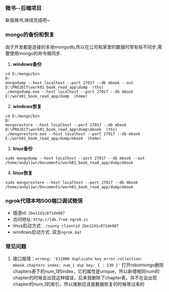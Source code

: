 ### **微书--后端项目**
新版微书,继续完成吧~

### **mongo的备份和恢复**
由于开发都是连接的本地mongodb,所以在公司和家里的数据时常有些不同步,需要使用mongo的命令做同步.
1. **windows备份**
  ```
  cd D:/mongo/bin
  D:
  mongodump --host localhost --port 27017 --db mbook --out D:\PROJECT\work01_book_read_app\dump  (ths)
  ./mongodump.exe --host localhost --port 27017 --db mbook E:/work01_book_read_app/dump  (home)
  ```
2. **windows恢复**
  ```
  cd D:/mongo/bin
  D:
  mongorestore --host localhost --port 27017 --db mbook D:\PROJECT\work01_book_read_app\dump\mbook  (ths)
  ./mongorestore.exe --host localhost --port 27017 --db mbook E:/work01_book_read_app/dump/mbook  (home)
  ``` 
3. **linux备份**
```
sudo mongodump --host localhost --port 27017 --db mbook --out /home/andyliwr/Documents/work01_book_read_app/dump/mbook
```
4. **linux恢复**
```
sudo mongorestore --host localhost --port 27017 --db mbook /home/andyliwr/Documents/work01_book_read_app/dump/mbook
```

### **ngrok代理本地500端口调试微信**
+ 隧道id: `2be12d1c071de987`
+ 访问地址: `http://ldk.free.ngrok.cc`
+ linux启动方式: `./sunny clientid 2be12d1c071de987`
+ windows启动方式: 双击`ngrok.bat`

### 常见问题
1. 接口报错：`errmsg: 'E11000 duplicate key error collection: mbook.chapters index: num_1 dup key: { : 130 }'`
打开robomongo删除chapters表下的num_1的index，它的属性是unique，所以新增相同num的chapter的时候会出现这种错误，后来我删除了chapter表，并不在会出现chapter的num_1的索引，所以推断应该是数据恢复的时候带过来的
